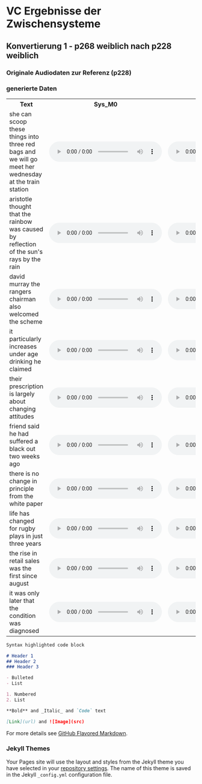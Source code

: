 # VC Ergebnisse der Zwischensysteme

## Konvertierung 1 - p268 weiblich nach p228 weiblich

### Originale Audiodaten zur Referenz (p228)

### generierte Daten

<table style="width:100%" class="main-table">
  <tr>
    <th>Text</th>
    <th>Sys_M0</th> 
    <th>Sys_M1</th>
    <th>Sys_M2</th>
    <th>Sys_P0</th>
    <th>Sys_P1</th>
    <th>Sys_P2</th>
  </tr>
  <tr>
    <td>she can scoop these things into three red bags and we will go meet her wednesday at the train station</td>
    <td><audio controls><source src="./data/audio/sysm0/p268_p228/p268_p228_005_gen.wav" type="audio/wav">Your browser does not support the audio element.</audio> </td>
    <td><audio controls><source src="./data/audio/sysm1/p268_p228/p268_p228_005_gen.wav" type="audio/wav">Your browser does not support the audio element.</audio> </td>
    <td><audio controls><source src="./data/audio/sysm2/p268_p228/p268_p228_005_gen.wav" type="audio/wav">Your browser does not support the audio element.</audio> </td>
    <td><audio controls><source src="./data/audio/sysp0/p268_p228/p268_p228_005_gen.wav" type="audio/wav">Your browser does not support the audio element.</audio> </td>
    <td><audio controls><source src="./data/audio/sysp1/p268_p228/p268_p228_005_gen.wav" type="audio/wav">Your browser does not support the audio element.</audio> </td>
    <td><audio controls><source src="./data/audio/sysp2/p268_p228/p268_p228_005_gen.wav" type="audio/wav">Your browser does not support the audio element.</audio> </td>
  </tr>
  <tr>
    <td>aristotle thought that the rainbow was caused by reflection of the sun's rays by the rain</td>
    <td><audio controls><source src="./data/audio/sysm0/p268_p228/p268_p228_018_gen.wav" type="audio/wav">Your browser does not support the audio element.</audio> </td>
    <td><audio controls><source src="./data/audio/sysm1/p268_p228/p268_p228_018_gen.wav" type="audio/wav">Your browser does not support the audio element.</audio> </td>
    <td><audio controls><source src="./data/audio/sysm2/p268_p228/p268_p228_018_gen.wav" type="audio/wav">Your browser does not support the audio element.</audio> </td>
    <td><audio controls><source src="./data/audio/sysp0/p268_p228/p268_p228_018_gen.wav" type="audio/wav">Your browser does not support the audio element.</audio> </td>
    <td><audio controls><source src="./data/audio/sysp1/p268_p228/p268_p228_018_gen.wav" type="audio/wav">Your browser does not support the audio element.</audio> </td>
    <td><audio controls><source src="./data/audio/sysp2/p268_p228/p268_p228_018_gen.wav" type="audio/wav">Your browser does not support the audio element.</audio> </td>
  </tr>
  <tr>
    <td>david murray the rangers chairman also welcomed the scheme</td>
    <td><audio controls><source src="./data/audio/sysm0/p268_p228/p268_p228_377_gen.wav" type="audio/wav">Your browser does not support the audio element.</audio> </td>
    <td><audio controls><source src="./data/audio/sysm1/p268_p228/p268_p228_377_gen.wav" type="audio/wav">Your browser does not support the audio element.</audio> </td>
    <td><audio controls><source src="./data/audio/sysm2/p268_p228/p268_p228_377_gen.wav" type="audio/wav">Your browser does not support the audio element.</audio> </td>
    <td><audio controls><source src="./data/audio/sysp0/p268_p228/p268_p228_377_gen.wav" type="audio/wav">Your browser does not support the audio element.</audio> </td>
    <td><audio controls><source src="./data/audio/sysp1/p268_p228/p268_p228_377_gen.wav" type="audio/wav">Your browser does not support the audio element.</audio> </td>
    <td><audio controls><source src="./data/audio/sysp2/p268_p228/p268_p228_377_gen.wav" type="audio/wav">Your browser does not support the audio element.</audio> </td>
  </tr>
  <tr>
    <td>it particularly increases under age drinking he claimed</td>
    <td><audio controls><source src="./data/audio/sysm0/p268_p228/p268_p228_328_gen.wav" type="audio/wav">Your browser does not support the audio element.</audio> </td>
    <td><audio controls><source src="./data/audio/sysm1/p268_p228/p268_p228_328_gen.wav" type="audio/wav">Your browser does not support the audio element.</audio> </td>
    <td><audio controls><source src="./data/audio/sysm2/p268_p228/p268_p228_328_gen.wav" type="audio/wav">Your browser does not support the audio element.</audio> </td>
    <td><audio controls><source src="./data/audio/sysp0/p268_p228/p268_p228_328_gen.wav" type="audio/wav">Your browser does not support the audio element.</audio> </td>
    <td><audio controls><source src="./data/audio/sysp1/p268_p228/p268_p228_328_gen.wav" type="audio/wav">Your browser does not support the audio element.</audio> </td>
    <td><audio controls><source src="./data/audio/sysp2/p268_p228/p268_p228_328_gen.wav" type="audio/wav">Your browser does not support the audio element.</audio> </td>
  </tr>
  <tr>
    <td>their prescription is largely about changing attitudes</td>
    <td><audio controls><source src="./data/audio/sysm0/p268_p228/p268_p228_220_gen.wav" type="audio/wav">Your browser does not support the audio element.</audio> </td>
    <td><audio controls><source src="./data/audio/sysm1/p268_p228/p268_p228_220_gen.wav" type="audio/wav">Your browser does not support the audio element.</audio> </td>
    <td><audio controls><source src="./data/audio/sysm2/p268_p228/p268_p228_220_gen.wav" type="audio/wav">Your browser does not support the audio element.</audio> </td>
    <td><audio controls><source src="./data/audio/sysp0/p268_p228/p268_p228_220_gen.wav" type="audio/wav">Your browser does not support the audio element.</audio> </td>
    <td><audio controls><source src="./data/audio/sysp1/p268_p228/p268_p228_220_gen.wav" type="audio/wav">Your browser does not support the audio element.</audio> </td>
    <td><audio controls><source src="./data/audio/sysp2/p268_p228/p268_p228_220_gen.wav" type="audio/wav">Your browser does not support the audio element.</audio> </td>
  </tr>
  <tr>
    <td>friend said he had suffered a black out two weeks ago</td>
    <td><audio controls><source src="./data/audio/sysm0/p268_p228/p268_p228_349_gen.wav" type="audio/wav">Your browser does not support the audio element.</audio> </td>
    <td><audio controls><source src="./data/audio/sysm1/p268_p228/p268_p228_349_gen.wav" type="audio/wav">Your browser does not support the audio element.</audio> </td>
    <td><audio controls><source src="./data/audio/sysm2/p268_p228/p268_p228_349_gen.wav" type="audio/wav">Your browser does not support the audio element.</audio> </td>
    <td><audio controls><source src="./data/audio/sysp0/p268_p228/p268_p228_349_gen.wav" type="audio/wav">Your browser does not support the audio element.</audio> </td>
    <td><audio controls><source src="./data/audio/sysp1/p268_p228/p268_p228_349_gen.wav" type="audio/wav">Your browser does not support the audio element.</audio> </td>
    <td><audio controls><source src="./data/audio/sysp2/p268_p228/p268_p228_349_gen.wav" type="audio/wav">Your browser does not support the audio element.</audio> </td>
  </tr>
  <tr>
    <td>there is no change in principle from the white paper</td>
    <td><audio controls><source src="./data/audio/sysm0/p268_p228/p268_p228_402_gen.wav" type="audio/wav">Your browser does not support the audio element.</audio> </td>
    <td><audio controls><source src="./data/audio/sysm1/p268_p228/p268_p228_402_gen.wav" type="audio/wav">Your browser does not support the audio element.</audio> </td>
    <td><audio controls><source src="./data/audio/sysm2/p268_p228/p268_p228_402_gen.wav" type="audio/wav">Your browser does not support the audio element.</audio> </td>
    <td><audio controls><source src="./data/audio/sysp0/p268_p228/p268_p228_402_gen.wav" type="audio/wav">Your browser does not support the audio element.</audio> </td>
    <td><audio controls><source src="./data/audio/sysp1/p268_p228/p268_p228_402_gen.wav" type="audio/wav">Your browser does not support the audio element.</audio> </td>
    <td><audio controls><source src="./data/audio/sysp2/p268_p228/p268_p228_402_gen.wav" type="audio/wav">Your browser does not support the audio element.</audio> </td>
  </tr>
  <tr>
    <td>life has changed for rugby plays in just three years</td>
    <td><audio controls><source src="./data/audio/sysm0/p268_p228/p268_p228_317_gen.wav" type="audio/wav">Your browser does not support the audio element.</audio> </td>
    <td><audio controls><source src="./data/audio/sysm1/p268_p228/p268_p228_317_gen.wav" type="audio/wav">Your browser does not support the audio element.</audio> </td>
    <td><audio controls><source src="./data/audio/sysm2/p268_p228/p268_p228_317_gen.wav" type="audio/wav">Your browser does not support the audio element.</audio> </td>
    <td><audio controls><source src="./data/audio/sysp0/p268_p228/p268_p228_317_gen.wav" type="audio/wav">Your browser does not support the audio element.</audio> </td>
    <td><audio controls><source src="./data/audio/sysp1/p268_p228/p268_p228_317_gen.wav" type="audio/wav">Your browser does not support the audio element.</audio> </td>
    <td><audio controls><source src="./data/audio/sysp2/p268_p228/p268_p228_317_gen.wav" type="audio/wav">Your browser does not support the audio element.</audio> </td>
  </tr>
  <tr>
    <td>the rise in retail sales was the first since august</td>
    <td><audio controls><source src="./data/audio/sysm0/p268_p228/p268_p228_140_gen.wav" type="audio/wav">Your browser does not support the audio element.</audio> </td>
    <td><audio controls><source src="./data/audio/sysm1/p268_p228/p268_p228_140_gen.wav" type="audio/wav">Your browser does not support the audio element.</audio> </td>
    <td><audio controls><source src="./data/audio/sysm2/p268_p228/p268_p228_140_gen.wav" type="audio/wav">Your browser does not support the audio element.</audio> </td>
    <td><audio controls><source src="./data/audio/sysp0/p268_p228/p268_p228_140_gen.wav" type="audio/wav">Your browser does not support the audio element.</audio> </td>
    <td><audio controls><source src="./data/audio/sysp1/p268_p228/p268_p228_140_gen.wav" type="audio/wav">Your browser does not support the audio element.</audio> </td>
    <td><audio controls><source src="./data/audio/sysp2/p268_p228/p268_p228_140_gen.wav" type="audio/wav">Your browser does not support the audio element.</audio> </td>
  </tr>
  <tr>
    <td>it was only later that the condition was diagnosed</td>
    <td><audio controls><source src="./data/audio/sysm0/p268_p228/p268_p228_301_gen.wav" type="audio/wav">Your browser does not support the audio element.</audio> </td>
    <td><audio controls><source src="./data/audio/sysm1/p268_p228/p268_p228_301_gen.wav" type="audio/wav">Your browser does not support the audio element.</audio> </td>
    <td><audio controls><source src="./data/audio/sysm2/p268_p228/p268_p228_301_gen.wav" type="audio/wav">Your browser does not support the audio element.</audio> </td>
    <td><audio controls><source src="./data/audio/sysp0/p268_p228/p268_p228_301_gen.wav" type="audio/wav">Your browser does not support the audio element.</audio> </td>
    <td><audio controls><source src="./data/audio/sysp1/p268_p228/p268_p228_301_gen.wav" type="audio/wav">Your browser does not support the audio element.</audio> </td>
    <td><audio controls><source src="./data/audio/sysp2/p268_p228/p268_p228_301_gen.wav" type="audio/wav">Your browser does not support the audio element.</audio> </td>
  </tr>
</table>

```markdown
Syntax highlighted code block

# Header 1
## Header 2
### Header 3

- Bulleted
- List

1. Numbered
2. List

**Bold** and _Italic_ and `Code` text

[Link](url) and ![Image](src)
```

For more details see [GitHub Flavored Markdown](https://guides.github.com/features/mastering-markdown/).

### Jekyll Themes

Your Pages site will use the layout and styles from the Jekyll theme you have selected in your [repository settings](https://github.com/AntonBuzik/evaluation_thesis/settings/pages). The name of this theme is saved in the Jekyll `_config.yml` configuration file.
